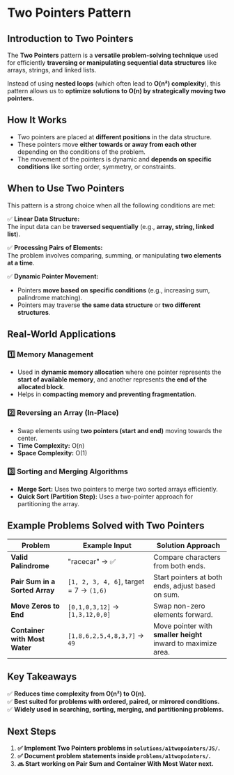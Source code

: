 # Two Pointers Pattern

## Introduction to Two Pointers

The **Two Pointers** pattern is a **versatile problem-solving technique** used for efficiently **traversing or manipulating sequential data structures** like arrays, strings, and linked lists.

Instead of using **nested loops** (which often lead to **O(n²) complexity**), this pattern allows us to **optimize solutions to O(n) by strategically moving two pointers.**

## How It Works

- Two pointers are placed at **different positions** in the data structure.
- These pointers move **either towards or away from each other** depending on the conditions of the problem.
- The movement of the pointers is dynamic and **depends on specific conditions** like sorting order, symmetry, or constraints.

## When to Use Two Pointers

This pattern is a strong choice when all the following conditions are met:

✅ **Linear Data Structure:**  
 The input data can be **traversed sequentially** (e.g., **array, string, linked list**).

✅ **Processing Pairs of Elements:**  
 The problem involves comparing, summing, or manipulating **two elements at a time**.

✅ **Dynamic Pointer Movement:**

- Pointers **move based on specific conditions** (e.g., increasing sum, palindrome matching).
- Pointers may traverse **the same data structure** or **two different structures**.

## Real-World Applications

### 1️⃣ Memory Management

- Used in **dynamic memory allocation** where one pointer represents the **start of available memory**, and another represents **the end of the allocated block**.
- Helps in **compacting memory and preventing fragmentation**.

### 2️⃣ Reversing an Array (In-Place)

- Swap elements using **two pointers (start and end)** moving towards the center.
- **Time Complexity:** O(n)
- **Space Complexity:** O(1)

### 3️⃣ Sorting and Merging Algorithms

- **Merge Sort:** Uses two pointers to merge two sorted arrays efficiently.
- **Quick Sort (Partition Step):** Uses a two-pointer approach for partitioning the array.

## Example Problems Solved with Two Pointers

| **Problem**                    | **Example Input**                       | **Solution Approach**                                         |
| ------------------------------ | --------------------------------------- | ------------------------------------------------------------- |
| **Valid Palindrome**           | "racecar" → ✅                          | Compare characters from both ends.                            |
| **Pair Sum in a Sorted Array** | `[1, 2, 3, 4, 6]`, target = 7 → `(1,6)` | Start pointers at both ends, adjust based on sum.             |
| **Move Zeros to End**          | `[0,1,0,3,12]` → `[1,3,12,0,0]`         | Swap non-zero elements forward.                               |
| **Container with Most Water**  | `[1,8,6,2,5,4,8,3,7]` → `49`            | Move pointer with **smaller height** inward to maximize area. |

## Key Takeaways

✅ **Reduces time complexity from O(n²) to O(n).**  
✅ **Best suited for problems with ordered, paired, or mirrored conditions.**  
✅ **Widely used in searching, sorting, merging, and partitioning problems.**

## Next Steps

1. **✅ Implement Two Pointers problems in `solutions/a1twopointers/JS/`.**
2. **✅ Document problem statements inside `problems/a1twopointers/`.**
3. **🔜 Start working on Pair Sum and Container With Most Water next.**
